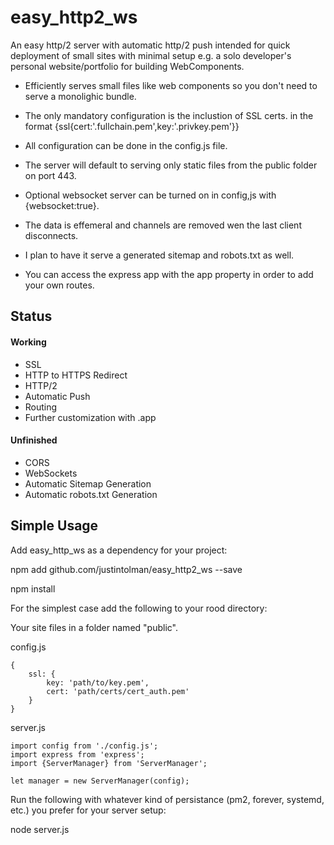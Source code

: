 # easy_http2_ws
An easy http/2 server with automatic http/2 push intended for quick deployment of small sites with minimal setup e.g. a solo developer's personal website/portfolio for building WebComponents.

* Efficiently serves small files like web components so you don't need to serve a monolighic bundle.

* The only mandatory configuration is the inclustion of SSL certs. in the format {ssl{cert:'<path>.fullchain.pem',key:'<path>.privkey.pem'}}
* All configuration can be done in the config.js file.
* The server will default to serving only static files from the public folder on port 443. 
* Optional websocket server can be turned on in config,js with {websocket:true}.
* The data is effemeral and channels are removed wen the last client disconnects.

* I plan to have it serve a generated sitemap and robots.txt as well.

* You can access the express app with the app property in order to add your own routes.

## Status
#### Working
* SSL
* HTTP to HTTPS Redirect
* HTTP/2
* Automatic Push
* Routing
* Further customization with .app

#### Unfinished
* CORS
* WebSockets
* Automatic Sitemap Generation
* Automatic robots.txt Generation

## Simple Usage
Add easy_http_ws as a dependency for your project:

npm add github.com/justintolman/easy_http2_ws --save

npm install

For the simplest case add the following to your rood directory:

Your site files in a folder named "public".

config.js

	{
		ssl: {
			key: 'path/to/key.pem',
			cert: 'path/certs/cert_auth.pem'
		}
	}

server.js

	import config from './config.js'; 
	import express from 'express';
	import {ServerManager} from 'ServerManager';

	let manager = new ServerManager(config);


Run the following with whatever kind of persistance (pm2, forever, systemd, etc.) you prefer for your server setup:

node server.js
